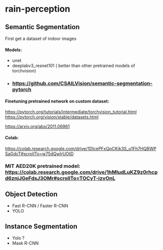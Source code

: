 # rain-perception  
  
## Semantic Segmentation  
First get a dataset of indoor images  
  
#### Models:  
- unet
- deeplabv3_resnet101 ( better than other pretrained models of torchvision)
- ### https://github.com/CSAILVision/semantic-segmentation-pytorch

  
#### Finetuning pretrained network on custom dataset:
https://pytorch.org/tutorials/intermediate/torchvision_tutorial.html  
https://pytorch.org/vision/stable/datasets.html  
  
https://arxiv.org/abs/2011.06961

#### Colab:
https://colab.research.google.com/drive/1DlcePFxQpCKik3S_u1Fh7HQBWPSaGdcT#scrollTo=w75dQwIrUOtD  
  
### MIT AED20K pretrained model: https://colab.research.google.com/drive/1hMIudLuKZ9z0rhcpd6znjJGeFdsJ3OMr#scrollTo=TOCyT-izvOnL




## Object Detection
- Fast R-CNN / Faster R-CNN
- YOLO
  
## Instance Segmentation
- Yolo ?
- Mask R-CNN  

